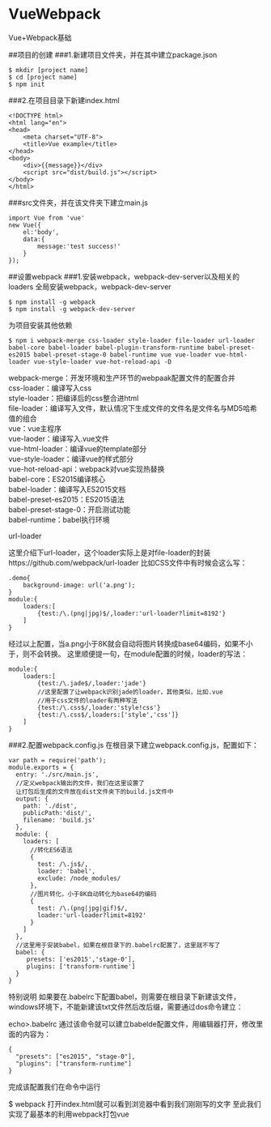 # VueWebpack
Vue+Webpack基础


##项目的创建
###1.新建项目文件夹，并在其中建立package.json
```
$ mkdir [project name]
$ cd [project name]
$ npm init
```
###2.在项目目录下新建index.html
```
<!DOCTYPE html>
<html lang="en">
<head>
    <meta charset="UTF-8">
    <title>Vue example</title>
</head>
<body>
    <div>{{message}}</div>
    <script src="dist/build.js"></script>
</body>
</html>
```
###src文件夹，并在该文件夹下建立main.js

```
import Vue from 'vue'
new Vue({
    el:'body',
    data:{
        message:'test success!'
    }
});
```
##设置webpack
###1.安装webpack，webpack-dev-server以及相关的loaders
全局安装webpack，webpack-dev-server
```
$ npm install -g webpack
$ npm install -g webpack-dev-server
```
为项目安装其他依赖
```
$ npm i webpack-merge css-loader style-loader file-loader url-loader babel-core babel-loader babel-plugin-transform-runtime babel-preset-es2015 babel-preset-stage-0 babel-runtime vue vue-loader vue-html-loader vue-style-loader vue-hot-reload-api -D
```
webpack-merge：开发环境和生产环节的webpaak配置文件的配置合并<br/>
css-loader：编译写入css<br/>
style-loader：把编译后的css整合进html<br/>
file-loader：编译写入文件，默认情况下生成文件的文件名是文件名与MD5哈希值的组合<br/>
vue：vue主程序<br/>
vue-laoder：编译写入.vue文件<br/>
vue-html-loader：编译vue的template部分<br/>
vue-style-loader：编译vue的样式部分<br/>
vue-hot-reload-api：webpack对vue实现热替换<br/>
babel-core：ES2015编译核心<br/>
babel-loader：编译写入ES2015文档<br/>
babel-preset-es2015：ES2015语法<br/>
babel-preset-stage-0：开启测试功能<br/>
babel-runtime：babel执行环境<br/>

url-loader

这里介绍下url-loader，这个loader实际上是对file-loader的封装https://github.com/webpack/url-loader
比如CSS文件中有时候会这么写：
```
.demo{
    background-image: url('a.png');
}
module:{
    loaders:[
        {test:/\.(png|jpg)$/,loader:'url-loader?limit=8192'}
    ]
}
```
经过以上配置，当a.png小于8K就会自动将图片转换成base64编码，如果不小于，则不会转换。
这里顺便提一句，在module配置的时候，loader的写法：
```
module:{
    loaders:[
        {test:/\.jade$/,loader:'jade'}
        //这里配置了让webpack识别jade的loader，其他类似，比如.vue
        //用于css文件的loader有两种写法
        {test:/\.css$/,loader:'style!css'}
        {test:/\.css$/,loaders:['style','css']}
    ]
}
```
###2.配置webpack.config.js
在根目录下建立webpack.config.js，配置如下：
```
var path = require('path');
module.exports = {
  entry: './src/main.js',
  //定义webpack输出的文件，我们在这里设置了
  让打包后生成的文件放在dist文件夹下的build.js文件中
  output: {
    path: './dist',
    publicPath:'dist/',
    filename: 'build.js'
  },
  module: {
    loaders: [
      //转化ES6语法
      {
        test: /\.js$/,
        loader: 'babel',
        exclude: /node_modules/
      },
      //图片转化，小于8K自动转化为base64的编码
      {
        test: /\.(png|jpg|gif)$/,
        loader:'url-loader?limit=8192'
      }
    ]
  },
  //这里用于安装babel，如果在根目录下的.babelrc配置了，这里就不写了
  babel: {
     presets: ['es2015','stage-0'],
     plugins: ['transform-runtime']
  }
}
```
特别说明
如果要在.babelrc下配置babel，则需要在根目录下新建该文件，windows环境下，不能新建该txt文件然后改后缀，需要通过dos命令建立：

echo>.babelrc
通过该命令就可以建立babelde配置文件，用编辑器打开，修改里面的内容为：
```
{
  "presets": ["es2015", "stage-0"],
  "plugins": ["transform-runtime"]
}
```
完成该配置我们在命令中运行

$ webpack
打开index.html就可以看到浏览器中看到我们刚刚写的文字
至此我们实现了最基本的利用webpack打包vue
